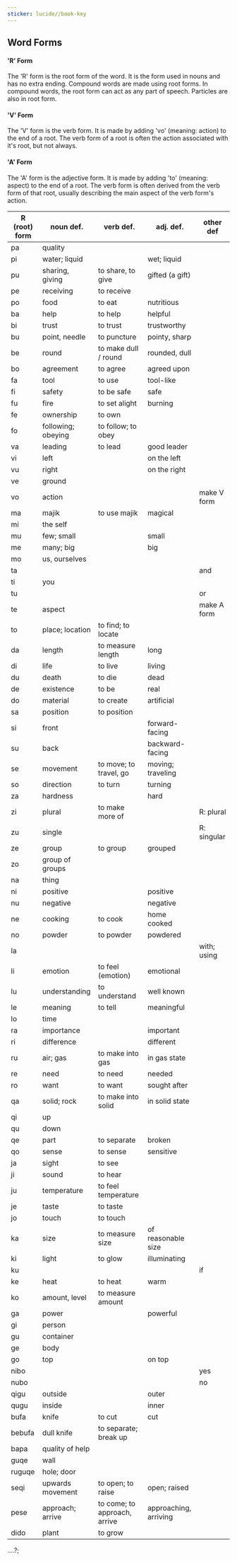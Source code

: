 ```yaml
---
sticker: lucide//book-key
---
```

## Word Forms
#### 'R' Form
The 'R' form is the root form of the word. It is the form used in nouns and has no extra ending. Compound words are made using root forms. In compound words, the root form can act as any part of speech. Particles are also in root form.
#### 'V' Form
The 'V' form is the verb form. It is made by adding 'vo' (meaning: action) to the end of a root. The verb form of a root is often the action associated with it's root, but not always.
#### 'A' Form
The 'A' form is the adjective form. It is made by adding 'to' (meaning: aspect) to the end of a root. The verb form is often derived from the verb form of that root, usually describing the main aspect of the verb form's action.





| R (root) form | noun def.          | verb def.                    | adj. def.             | other def   |
| ------------- | ------------------ | ---------------------------- | --------------------- | ----------- |
| pa            | quality            |                              |                       |             |
| pi            | water; liquid      |                              | wet; liquid           |             |
| pu            | sharing, giving    | to share, to give            | gifted (a gift)       |             |
| pe            | receiving          | to receive                   |                       |             |
| po            | food               | to eat                       | nutritious            |             |
| ba            | help               | to help                      | helpful               |             |
| bi            | trust              | to trust                     | trustworthy           |             |
| bu            | point, needle      | to puncture                  | pointy, sharp         |             |
| be            | round              | to make dull / round         | rounded, dull         |             |
| bo            | agreement          | to agree                     | agreed upon           |             |
| fa            | tool               | to use                       | tool-like             |             |
| fi            | safety             | to be safe                   | safe                  |             |
| fu            | fire               | to set alight                | burning               |             |
| fe            | ownership          | to own                       |                       |             |
| fo            | following; obeying | to follow; to obey           |                       |             |
| va            | leading            | to lead                      | good leader           |             |
| vi            | left               |                              | on the left           |             |
| vu            | right              |                              | on the right          |             |
| ve            | ground             |                              |                       |             |
| vo            | action             |                              |                       | make V form |
| ma            | majik              | to use majik                 | magical               |             |
| mi            | the self           |                              |                       |             |
| mu            | few; small         |                              | small                 |             |
| me            | many; big          |                              | big                   |             |
| mo            | us, ourselves      |                              |                       |             |
| ta            |                    |                              |                       | and         |
| ti            | you                |                              |                       |             |
| tu            |                    |                              |                       | or          |
| te            | aspect             |                              |                       | make A form |
| to            | place; location    | to find; to locate           |                       |             |
| da            | length             | to measure length            | long                  |             |
| di            | life               | to live                      | living                |             |
| du            | death              | to die                       | dead                  |             |
| de            | existence          | to be                        | real                  |             |
| do            | material           | to create                    | artificial            |             |
| sa            | position           | to position                  |                       |             |
| si            | front              |                              | forward-facing        |             |
| su            | back               |                              | backward-facing       |             |
| se            | movement           | to move; to travel, go       | moving; traveling     |             |
| so            | direction          | to turn                      | turning               |             |
| za            | hardness           |                              | hard                  |             |
| zi            | plural             | to make more of              |                       | R: plural   |
| zu            | single             |                              |                       | R: singular |
| ze            | group              | to group                     | grouped               |             |
| zo            | group of groups    |                              |                       |             |
| na            | thing              |                              |                       |             |
| ni            | positive           |                              | positive              |             |
| nu            | negative           |                              | negative              |             |
| ne            | cooking            | to cook                      | home cooked           |             |
| no            | powder             | to powder                    | powdered              |             |
| la            |                    |                              |                       | with; using |
| li            | emotion            | to feel (emotion)            | emotional             |             |
| lu            | understanding      | to understand                | well known            |             |
| le            | meaning            | to tell                      | meaningful            |             |
| lo            | time               |                              |                       |             |
| ra            | importance         |                              | important             |             |
| ri            | difference         |                              | different             |             |
| ru            | air; gas           | to make into gas             | in gas state          |             |
| re            | need               | to need                      | needed                |             |
| ro            | want               | to want                      | sought after          |             |
| qa            | solid; rock        | to make into solid           | in solid state        |             |
| qi            | up                 |                              |                       |             |
| qu            | down               |                              |                       |             |
| qe            | part               | to separate                  | broken                |             |
| qo            | sense              | to sense                     | sensitive             |             |
| ja            | sight              | to see                       |                       |             |
| ji            | sound              | to hear                      |                       |             |
| ju            | temperature        | to feel temperature          |                       |             |
| je            | taste              | to taste                     |                       |             |
| jo            | touch              | to touch                     |                       |             |
| ka            | size               | to measure size              | of reasonable size    |             |
| ki            | light              | to glow                      | illuminating          |             |
| ku            |                    |                              |                       | if          |
| ke            | heat               | to heat                      | warm                  |             |
| ko            | amount, level      | to measure amount            |                       |             |
| ga            | power              |                              | powerful              |             |
| gi            | person             |                              |                       |             |
| gu            | container          |                              |                       |             |
| ge            | body               |                              |                       |             |
| go            | top                |                              | on top                |             |
| nibo          |                    |                              |                       | yes         |
| nubo          |                    |                              |                       | no          |
| qigu          | outside            |                              | outer                 |             |
| qugu          | inside             |                              | inner                 |             |
| bufa          | knife              | to cut                       | cut                   |             |
| bebufa        | dull knife         | to separate; break up        |                       |             |
| bapa          | quality of help    |                              |                       |             |
| guqe          | wall               |                              |                       |             |
| ruguqe        | hole; door         |                              |                       |             |
| seqi          | upwards movement   | to open; to raise            | open; raised          |             |
| pese          | approach; arrive   | to come; to approach, arrive | approaching, arriving |             |
| dido          | plant              | to grow                      |                       |             |




....?;